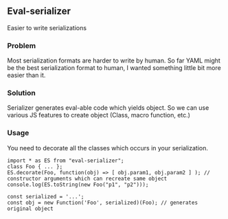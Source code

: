 Eval-serializer
---------------

Easier to write serializations

### Problem

Most serialization formats are harder to write by human.
So far YAML might be the best serialization format to human, 
I wanted something little bit more easier than it.

### Solution

Serializer generates eval-able code which yields object.
So we can use various JS features to create object 
(Class, macro function, etc.)

### Usage

You need to decorate all the classes which occurs in your 
serialization.

```
import * as ES from "eval-serializer";
class Foo { ... };
ES.decorate(Foo, function(obj) => [ obj.param1, obj.param2 ] ); // constructor arguments which can recreate same object
console.log(ES.toString(new Foo("p1", "p2")));
```

```
const serialized = '...';
const obj = new Function('Foo', serialized)(Foo); // generates original object
```
